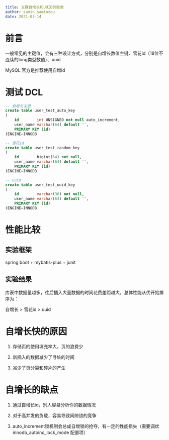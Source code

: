```yaml
title: 主键自增长和UUID的取舍
author: samin_saminzou
date: 2021-03-14
```

# 前言

一般常见的主键值，会有三种设计方式，分别是自增长数值主键、雪花id（18位不连续的long类型数值）、uuid

MySQL 官方是推荐使用自增id

# 测试 DCL

```sql
-- 自增长主键
create table user_test_auto_key
(
    id        int UNSIGNED not null auto_increment,
    user_name varchar(64) default '',
    PRIMARY KEY (id)
)ENGINE=INNODB
```

```sql
-- 雪花id
create table user_test_random_key
(
    id        bigint(64) not null,
    user_name varchar(64) default '',
    PRIMARY KEY (id)
)ENGINE=INNODB
```

```sql
-- uuid
create table user_test_uuid_key
(
    id        varchar(36) not null,
    user_name varchar(64) default '',
    PRIMARY KEY (id)
)ENGINE=INNODB
```

# 性能比较

## 实验框架

spring boot + mybatis-plus + junit

## 实验结果

库表中数据量越多，往后插入大量数据的时间花费差距越大，总体性能从优开始排序为：

自增长 > 雪花id > uuid

# 自增长快的原因

1. 存储页的使用填充率大，页的浪费少

2. 新插入的数据减少了寻址的时间

3. 减少了页分裂和碎片的产生

# 自增长的缺点

1. 通过自增长id，别人容易分析你的数据情况

2. 对于高并发的负载，容易导致间隙锁的竞争

3. auto_increment锁机制会总成自增锁的抢夺，有一定的性能损失（需要调优 innodb_autoinc_lock_mode 配置项）

